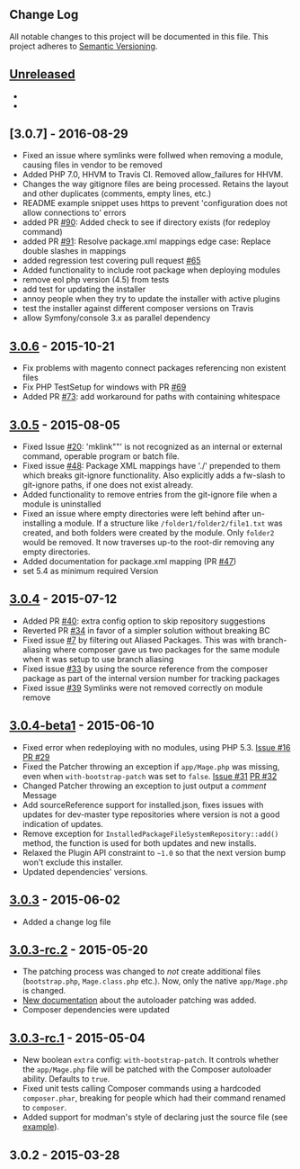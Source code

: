 ## Change Log
All notable changes to this project will be documented in this file.
This project adheres to [Semantic Versioning](http://semver.org/).

## [Unreleased][unreleased]
-
-

## [3.0.7] - 2016-08-29
- Fixed an issue where symlinks were follwed when removing a module, causing files in vendor to be removed
- Added PHP 7.0, HHVM to Travis CI. Removed allow_failures for HHVM.
- Changes the way gitignore files are being processed. Retains the layout and other duplicates (comments, empty lines, etc.)
- README example snippet uses https to prevent 'configuration does not allow connections to' errors
- added PR [#90](https://github.com/Cotya/magento-composer-installer/pull/90): Added check to see if directory exists (for redeploy command)
- added PR [#91](https://github.com/Cotya/magento-composer-installer/pull/91): Resolve package.xml mappings edge case: Replace double slashes in mappings
- added regression test covering pull request [#65](https://github.com/Cotya/magento-composer-installer/pull/65)
- Added functionality to include root package when deploying modules
- remove eol php version (4.5) from tests
- add test for updating the installer
- annoy people when they try to update the installer with active plugins
- test the installer against different composer versions on Travis
- allow Symfony/console 3.x as parallel dependency


## [3.0.6] - 2015-10-21
- Fix problems with magento connect packages referencing non existent files
- Fix PHP TestSetup for windows with PR [#69](https://github.com/Cotya/magento-composer-installer/pull/69)
- Added PR [#73](https://github.com/Cotya/magento-composer-installer/pull/73): add workaround for paths with containing whitespace

## [3.0.5] - 2015-08-05
- Fixed Issue [#20](https://github.com/Cotya/magento-composer-installer/issues/20): 'mklink""' is not recognized as an internal or external command, operable program or batch file.
- Fixed issue [#48](https://github.com/Cotya/magento-composer-installer/issues/48): Package XML mappings have './' prepended to them which breaks git-ignore functionality. Also explicitly adds a fw-slash to git-ignore paths, if one does not exist already.
- Added functionality to remove entries from the git-ignore file when a module is uninstalled
- Fixed an issue where empty directories were left behind after un-installing a module. If a structure like `/folder1/folder2/file1.txt` was created, and both folders were created by the module. Only `folder2` would be removed. It now traverses up-to the root-dir removing any empty directories.
- Added documentation for package.xml mapping (PR [#47](https://github.com/Cotya/magento-composer-installer/pull/47))
- set 5.4 as minimum required Version

## [3.0.4] - 2015-07-12
- Added PR [#40](https://github.com/Cotya/magento-composer-installer/pull/40): extra config option to skip repository suggestions
- Reverted PR [#34](https://github.com/Cotya/magento-composer-installer/pull/34) in favor of a simpler solution without breaking BC
- Fixed issue [#7](https://github.com/Cotya/magento-composer-installer/issues/7) by filtering out Aliased Packages. This was with branch-aliasing where composer gave us two packages for the same module when it was setup to use branch aliasing
- Fixed issue [#33](https://github.com/Cotya/magento-composer-installer/issues/33) by using the source reference from the composer package as part of the internal version number for tracking packages
- Fixed issue [#39](https://github.com/Cotya/magento-composer-installer/issues/39) Symlinks were not removed correctly on module remove

## [3.0.4-beta1] - 2015-06-10
- Fixed error when redeploying with no modules, using PHP 5.3. [Issue #16](https://github.com/Cotya/magento-composer-installer/issues/16) [PR #29](https://github.com/Cotya/magento-composer-installer/pull/29)
- Fixed the Patcher throwing an exception if `app/Mage.php` was missing,
  even when `with-bootstrap-patch` was set to `false`. [Issue #31](https://github.com/Cotya/magento-composer-installer/issues/31) [PR #32](https://github.com/Cotya/magento-composer-installer/pull/32)
- Changed Patcher throwing an exception to just output a *comment* Message
- Add sourceReference support for installed.json, fixes issues with updates for dev-master type repositories
  where version is not a good indication of updates.
- Remove exception for `InstalledPackageFileSystemRepository::add()` method,
  the function is used for both updates and new installs.
- Relaxed the Plugin API constraint to `~1.0` so that the next version
  bump won't exclude this installer.
- Updated dependencies' versions.

## [3.0.3] - 2015-06-02
- Added a change log file

## [3.0.3-rc.2] - 2015-05-20
- The patching process was changed to _not_ create additional files (`bootstrap.php`, `Mage.class.php` etc.).
  Now, only the native `app/Mage.php` is changed.
- [New documentation](https://github.com/Cotya/magento-composer-installer/blob/3.0/doc/Autoloading.md) about the autoloader patching was added.
- Composer dependencies were updated

## [3.0.3-rc.1] - 2015-05-04
- New boolean `extra` config: `with-bootstrap-patch`. It controls whether the `app/Mage.php`
  file will be patched with the Composer autoloader ability. Defaults to `true`.
- Fixed unit tests calling Composer commands using a hardcoded `composer.phar`, breaking
  for people which had their command renamed to `composer`.
- Added support for modman's style of declaring just the source file (see [example](https://github.com/colinmollenhour/modman/blob/d58b80f2f9e60d3287577480ad78066d44ed530c/modman#L109-L110)).

## 3.0.2 - 2015-03-28

[unreleased]: https://github.com/Cotya/magento-composer-installer/compare/3.0.6...HEAD
[3.0.6]: https://github.com/Cotya/magento-composer-installer/compare/3.0.5...3.0.6
[3.0.5]: https://github.com/Cotya/magento-composer-installer/compare/3.0.4...3.0.5
[3.0.4]: https://github.com/Cotya/magento-composer-installer/compare/3.0.4-beta1...3.0.4
[3.0.4-beta1]: https://github.com/Cotya/magento-composer-installer/compare/3.0.3...3.0.4-beta1
[3.0.3]: https://github.com/Cotya/magento-composer-installer/compare/3.0.3-rc.2...3.0.3
[3.0.3-rc.2]: https://github.com/Cotya/magento-composer-installer/compare/3.0.3-rc.1...3.0.3-rc.2
[3.0.3-rc.1]: https://github.com/Cotya/magento-composer-installer/compare/3.0.2...3.0.3-rc.1
